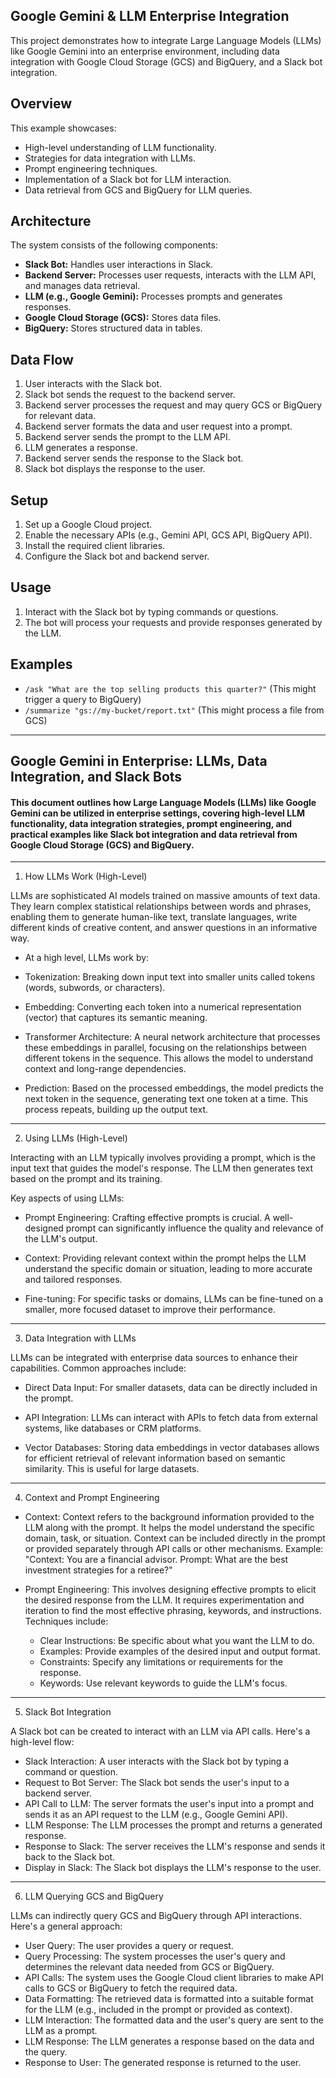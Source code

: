 ## Google Gemini & LLM Enterprise Integration

This project demonstrates how to integrate Large Language Models (LLMs) like Google Gemini into an enterprise environment, including data integration with Google Cloud Storage (GCS) and BigQuery, and a Slack bot integration.

## Overview

This example showcases:

* High-level understanding of LLM functionality.
* Strategies for data integration with LLMs.
* Prompt engineering techniques.
* Implementation of a Slack bot for LLM interaction.
* Data retrieval from GCS and BigQuery for LLM queries.

## Architecture

The system consists of the following components:

* **Slack Bot:**  Handles user interactions in Slack.
* **Backend Server:**  Processes user requests, interacts with the LLM API, and manages data retrieval.
* **LLM (e.g., Google Gemini):**  Processes prompts and generates responses.
* **Google Cloud Storage (GCS):** Stores data files.
* **BigQuery:**  Stores structured data in tables.

## Data Flow

1. User interacts with the Slack bot.
2. Slack bot sends the request to the backend server.
3. Backend server processes the request and may query GCS or BigQuery for relevant data.
4. Backend server formats the data and user request into a prompt.
5. Backend server sends the prompt to the LLM API.
6. LLM generates a response.
7. Backend server sends the response to the Slack bot.
8. Slack bot displays the response to the user.

## Setup

1. Set up a Google Cloud project.
2. Enable the necessary APIs (e.g., Gemini API, GCS API, BigQuery API).
3. Install the required client libraries.
4. Configure the Slack bot and backend server.

## Usage

1. Interact with the Slack bot by typing commands or questions.
2. The bot will process your requests and provide responses generated by the LLM.

## Examples

* `/ask "What are the top selling products this quarter?"` (This might trigger a query to BigQuery)
* `/summarize "gs://my-bucket/report.txt"` (This might process a file from GCS)

---

## Google Gemini in Enterprise: LLMs, Data Integration, and Slack Bots

#### This document outlines how Large Language Models (LLMs) like Google Gemini can be utilized in enterprise settings, covering high-level LLM functionality, data integration strategies, prompt engineering, and practical examples like Slack bot integration and data retrieval from Google Cloud Storage (GCS) and BigQuery.

---

1. How LLMs Work (High-Level)

LLMs are sophisticated AI models trained on massive amounts of text data. They learn complex statistical relationships between words and phrases, enabling them to generate human-like text, translate languages, write different kinds of creative content, and answer questions in an informative way.

- At a high level, LLMs work by:

- Tokenization: Breaking down input text into smaller units called tokens (words, subwords, or characters).

- Embedding: Converting each token into a numerical representation (vector) that captures its semantic meaning.

- Transformer Architecture: A neural network architecture that processes these embeddings in parallel, focusing on the relationships between different tokens in the sequence. This allows the model to understand context and long-range dependencies.

- Prediction: Based on the processed embeddings, the model predicts the next token in the sequence, generating text one token at a time. This process repeats, building up the output text.

---

2. Using LLMs (High-Level)

Interacting with an LLM typically involves providing a prompt, which is the input text that guides the model's response.  The LLM then generates text based on the prompt and its training.

Key aspects of using LLMs:

- Prompt Engineering: Crafting effective prompts is crucial. A well-designed prompt can significantly influence the quality and relevance of the LLM's output.

- Context: Providing relevant context within the prompt helps the LLM understand the specific domain or situation, leading to more accurate and tailored responses.

- Fine-tuning: For specific tasks or domains, LLMs can be fine-tuned on a smaller, more focused dataset to improve their performance.

---

3. Data Integration with LLMs

LLMs can be integrated with enterprise data sources to enhance their capabilities.  Common approaches include:

- Direct Data Input: For smaller datasets, data can be directly included in the prompt.

- API Integration: LLMs can interact with APIs to fetch data from external systems, like databases or CRM platforms.

- Vector Databases: Storing data embeddings in vector databases allows for efficient retrieval of relevant information based on semantic similarity. This is useful for large datasets.

---

4. Context and Prompt Engineering

- Context: Context refers to the background information provided to the LLM along with the prompt. It helps the model understand the specific domain, task, or situation. Context can be included directly in the prompt or provided separately through API calls or other mechanisms. Example: "Context: You are a financial advisor. Prompt: What are the best investment strategies for a retiree?"

- Prompt Engineering: This involves designing effective prompts to elicit the desired response from the LLM. It requires experimentation and iteration to find the most effective phrasing, keywords, and instructions. Techniques include:
  - Clear Instructions: Be specific about what you want the LLM to do.
  - Examples: Provide examples of the desired input and output format.
  - Constraints: Specify any limitations or requirements for the response.
  - Keywords: Use relevant keywords to guide the LLM's focus.

---

5. Slack Bot Integration

A Slack bot can be created to interact with an LLM via API calls.  Here's a high-level flow:

- Slack Interaction: A user interacts with the Slack bot by typing a command or question.
- Request to Bot Server: The Slack bot sends the user's input to a backend server.
- API Call to LLM: The server formats the user's input into a prompt and sends it as an API request to the LLM (e.g., Google Gemini API).
- LLM Response: The LLM processes the prompt and returns a generated response.
- Response to Slack: The server receives the LLM's response and sends it back to the Slack bot.
- Display in Slack: The Slack bot displays the LLM's response to the user.

---

6. LLM Querying GCS and BigQuery

LLMs can indirectly query GCS and BigQuery through API interactions.  Here's a general approach:

- User Query: The user provides a query or request.
- Query Processing: The system processes the user's query and determines the relevant data needed from GCS or BigQuery.
- API Calls: The system uses the Google Cloud client libraries to make API calls to GCS or BigQuery to fetch the required data.
- Data Formatting: The retrieved data is formatted into a suitable format for the LLM (e.g., included in the prompt or provided as context).
- LLM Interaction: The formatted data and the user's query are sent to the LLM as a prompt.
- LLM Response: The LLM generates a response based on the data and the query.
- Response to User: The generated response is returned to the user.
